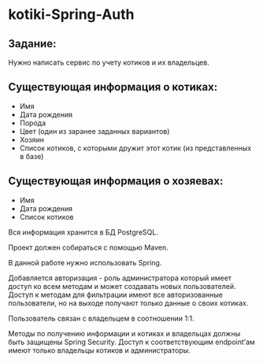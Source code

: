 # kotiki-Spring-Auth

## Задание: 
Нужно написать сервис по учету котиков и их владельцев.

Существующая информация о котиках:
---
- Имя
- Дата рождения
- Порода
- Цвет (один из заранее заданных вариантов)
- Хозяин
- Список котиков, с которыми дружит этот котик (из представленных в базе)

Существующая информация о хозяевах:
---
- Имя
- Дата рождения
- Список котиков

Вся информация хранится в БД PostgreSQL.

Проект должен собираться с помощью Maven.

В данной работе нужно использовать Spring. 

Добавляется авторизация - роль администратора который имеет доступ ко всем методам и может создавать новых пользователей. Доступ к методам для фильтрации имеют все авторизованные пользователи, но на выходе получают только данные о своих котиках.

Пользователь связан с владельцем в соотношении 1:1.

Методы по получению информации и котиках и владельцах должны быть защищены Spring Security. Доступ к соответствующим endpoint’ам имеют только владельцы котиков и администраторы.

